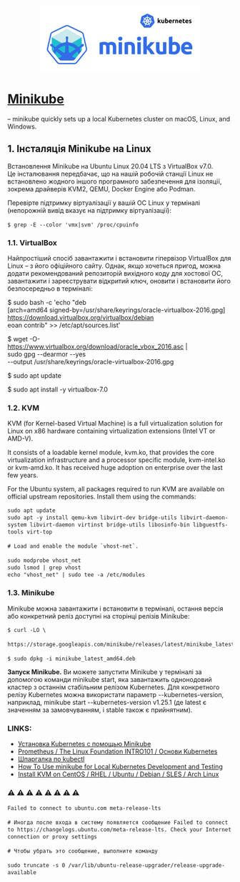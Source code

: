 <p align="center">
  <img src="./.img/Minikube_logo2.png" style="height: 150px;"/>
</p>

# [Minikube](https://minikube.sigs.k8s.io/docs/start/) 
– minikube quickly sets up a local Kubernetes cluster on macOS, Linux, and Windows.

## 1. Інсталяція Minikube на Linux
Встановлення Minikube на Ubuntu Linux 20.04 LTS з VirtualBox v7.0.   
Це інсталювання передбачає, що на нашій робочій станції Linux не встановлено жодного іншого програмного забезпечення для ізоляції, зокрема драйверів KVM2, QEMU, Docker Engine або Podman.  

Перевірте підтримку віртуалізації у вашій ОС Linux у терміналі (непорожній вивід вказує на підтримку віртуалізації): 

```$ grep -E --color 'vmx|svm' /proc/cpuinfo```

### 1.1. VirtualBox
Найпростіший спосіб завантажити і встановити гіпервізор VirtualBox для Linux – з його офіційного сайту. Однак, якщо хочеться пригод, можна додати рекомендований репозиторій вихідного коду для хостової ОС, завантажити і зареєструвати відкритий ключ, оновити і встановити його безпосередньо в терміналі: 

$ sudo bash -c 'echo "deb \
  [arch=amd64 signed-by=/usr/share/keyrings/oracle-virtualbox-2016.gpg] \
  https://download.virtualbox.org/virtualbox/debian \
  eoan contrib" >> /etc/apt/sources.list'

$ wget -O- \
  https://www.virtualbox.org/download/oracle_vbox_2016.asc | \
  sudo gpg --dearmor --yes \
  --output /usr/share/keyrings/oracle-virtualbox-2016.gpg

$ sudo apt update

$ sudo apt install -y virtualbox-7.0


### 1.2. KVM
KVM (for Kernel-based Virtual Machine) is a full virtualization solution for Linux on x86 hardware containing virtualization extensions (Intel VT or AMD-V).  

It consists of a loadable kernel module, kvm.ko, that provides the core virtualization infrastructure and a processor specific module, kvm-intel.ko or kvm-amd.ko. It has received huge adoption on enterprise over the last few years.  

For the Ubuntu system, all packages required to run KVM are available on official upstream repositories. Install them using the commands:
```console
sudo apt update
sudo apt -y install qemu-kvm libvirt-dev bridge-utils libvirt-daemon-system libvirt-daemon virtinst bridge-utils libosinfo-bin libguestfs-tools virt-top

# Load and enable the module `vhost-net`.

sudo modprobe vhost_net
sudo lsmod | grep vhost
echo "vhost_net" | sudo tee -a /etc/modules
```

### 1.3. Minikube
Minikube можна завантажити і встановити в терміналі, остання версія або конкретний реліз доступні на сторінці релізів Minikube:
```console
$ curl -LO \
  https://storage.googleapis.com/minikube/releases/latest/minikube_latest_amd64.deb

$ sudo dpkg -i minikube_latest_amd64.deb
```

**Запуск Minikube.**
Ви можете запустити Minikube у терміналі за допомогою команди minikube start, яка завантажить однонодовий кластер з останнім стабільним релізом Kubernetes. Для конкретного релізу Kubernetes можна використати параметр --kubernetes-version, наприклад, minikube start --kubernetes-version v1.25.1 (де latest є значенням за замовчуванням, і stable також є прийнятним).

### LINKS:
- [Установка Kubernetes с помощью Minikube](https://kubernetes.io/ru/docs/setup/learning-environment/minikube/)
- [Prometheus / The Linux Foundation INTRO101 / Основи Kubernetes](https://apps.prometheus.org.ua/learning/course/course-v1:LinuxFoundation+INTRO101+2023_T1/home)
- [Шпаргалка по kubectl](https://kubernetes.io/ru/docs/reference/kubectl/cheatsheet/)
- [How To Use minikube for Local Kubernetes Development and Testing](https://www.digitalocean.com/community/tutorials/how-to-use-minikube-for-local-kubernetes-development-and-testing)
- [Install KVM on CentOS / RHEL / Ubuntu / Debian / SLES / Arch Linux](https://computingforgeeks.com/install-kvm-centos-rhel-ubuntu-debian-sles-arch/)


### :warning: :warning: :warning: :warning: :warning: :warning: :warning: :warning:
```console
Failed to connect to ubuntu.com meta-release-lts

# Иногда после входа в систему появляется сообщение Failed to connect to https://changelogs.ubuntu.com/meta-release-lts. Check your Internet connection or proxy settings

# Чтобы убрать это сообщение, выполните команду

sudo truncate -s 0 /var/lib/ubuntu-release-upgrader/release-upgrade-available
```